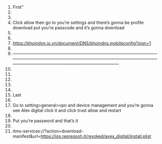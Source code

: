 1. First”
2. 
3.  
4. Click allow then go to you’re settings and there’s gonna be profile download put you’re passcode and it’s gonna download
5. 
6.  
7. https://khoindvn.io.vn/document/DNS/khoindns.mobileconfig?sign=1
8. 
9. —————————————————————————————————————————————————————————————————————————————————————————————
10. 
11.  
12.  
13.  
14.  
15. Last
16. 
17. Go to setting>general>vpn and device management and you’re gonna see Alex digital click it and click trust allow and restart
18. 
19. Put you’re password and that’s it
20. 
21. itms-services://?action=download-manifest&url=https://ios.repressoh.it/revoked/avex_digital/install.plist

